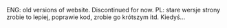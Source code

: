 ENG:
old versions of website. Discontinued for now.
PL:
stare wersje strony
zrobie to lepiej, poprawie kod, zrobie go krótszym itd. Kiedyś...
